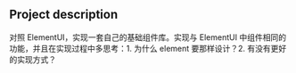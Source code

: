 ## Project description
对照 ElementUI，实现一套自己的基础组件库。实现与 ElementUI 中组件相同的功能，并且在实现过程中多思考：1. 为什么 element 要那样设计？2. 有没有更好的实现方式？
